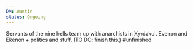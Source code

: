 ```yaml
---
DM: Austin
status: Ongoing
---
```

Servants of the nine hells team up with anarchists in Xyrdakul.
Evenon and Ekenon + politics and stuff. (TO DO: finish this.)
#unfinished